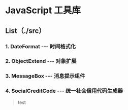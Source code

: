# JavaScript 工具库
## List（./src）
### 1. DateFormat --- 时间格式化
### 2. ObjectExtend --- 对象扩展
### 3. MessageBox --- 消息提示组件
### 4. SocialCreditCode --- 统一社会信用代码生成器

> test